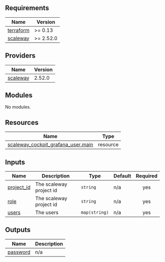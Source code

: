 <!-- BEGIN_TF_DOCS -->
## Requirements

| Name | Version |
|------|---------|
| <a name="requirement_terraform"></a> [terraform](#requirement\_terraform) | >= 0.13 |
| <a name="requirement_scaleway"></a> [scaleway](#requirement\_scaleway) | >= 2.52.0 |

## Providers

| Name | Version |
|------|---------|
| <a name="provider_scaleway"></a> [scaleway](#provider\_scaleway) | 2.52.0 |

## Modules

No modules.

## Resources

| Name | Type |
|------|------|
| [scaleway_cockpit_grafana_user.main](https://registry.terraform.io/providers/scaleway/scaleway/latest/docs/resources/cockpit_grafana_user) | resource |

## Inputs

| Name | Description | Type | Default | Required |
|------|-------------|------|---------|:--------:|
| <a name="input_project_id"></a> [project\_id](#input\_project\_id) | The scaleway project id | `string` | n/a | yes |
| <a name="input_role"></a> [role](#input\_role) | The scaleway project id | `string` | n/a | yes |
| <a name="input_users"></a> [users](#input\_users) | The users | `map(string)` | n/a | yes |

## Outputs

| Name | Description |
|------|-------------|
| <a name="output_password"></a> [password](#output\_password) | n/a |
<!-- END_TF_DOCS -->